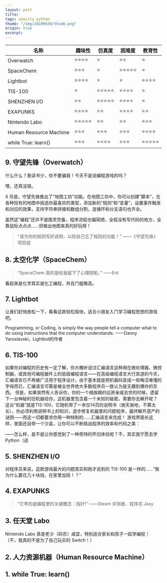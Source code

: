 ```yaml
---
layout: post
title:  
tags: udacity python
thumb: "/img/20190630/thumb.png"
origin: true
excerpt:  
---
```



名称                   | 趣味性         | 仿真度        | 困难度          | 教育性
--- | --- | --- | --- | ---
Overwatch              | ⭐⭐⭐⭐    | ⭐            | ⭐⭐          | ⭐ 
SpaceChem              | ⭐⭐⭐       | ⭐            | ⭐⭐⭐⭐⭐  | ⭐
Lightbot               | ⭐⭐⭐⭐    | ⭐            | ⭐             | ⭐⭐⭐⭐   
TIS-100                | ⭐            | ⭐⭐⭐⭐⭐  | ⭐⭐⭐⭐    | ⭐ 
SHENZHEN I/O           | ⭐⭐         | ⭐⭐⭐⭐⭐  | ⭐⭐⭐⭐     | ⭐ 
EXAPUNKS               | ⭐⭐⭐⭐    | ⭐⭐          | ⭐⭐⭐⭐     | ⭐⭐
Nintendo Labo          | ⭐⭐⭐⭐⭐  | ⭐⭐         | ⭐⭐          | ⭐⭐⭐ 
Human Resource Machine | ⭐⭐⭐       | ⭐⭐⭐       | ⭐⭐⭐       | ⭐⭐⭐⭐ 
while True: learn()    | ⭐⭐⭐       | ⭐⭐⭐⭐    | ⭐⭐⭐        | ⭐⭐⭐⭐⭐   




## 9. 守望先锋（Overwatch）



什么什么？我读书少，你不要骗我！今天不是说编程游戏的吗？

嘿，还真没错。

4 月底，守望先锋推出了“地图工坊”功能。在地图工坊中，你可以创建“脚本”，在各种现有的地图中挑选你最喜欢的类型，添加新的“规则”和“变量”，设置事件触发和对应的效果，支持字符串拼接和数组分割，连循环和分支语句也齐全。

虽然这“编程”还并不是图灵完备，程序流程也偏简陋，全程没有写代码的地方，全靠鼠标点点点……但做出地图来真的好玩呀！


> "请为你的规则写好说明，以防自己忘了规则的功能！"
> ——《守望先锋》项目组

## 8. 太空化学（SpaceChem）

> “SpaceChem 真的是给我留下了心理阴影。”
> ——Ent

看起来是化学其实是化工编程，并且门槛略高。


## 7. Lightbot

让我们赶快放松一下，看看这款轻松愉快，适合小朋友入门学习编程思想的游戏吧。


Programming, or Coding, is simply the way people tell a computer what to do using instructions that the computer understands.
——Danny Yaroslavski，Lightbot的作者

## 6. TIS-100

如果你对编程的历史有一定了解，你大概听说过汇编语言这种用在微处理器、微控制器，或其他可编程器件上的低级编程语言——在高级编程语言大行其道的今天，汇编语言已不再被广泛用于程序设计。由于基本就是把机器码变成一些晦涩难懂的字母而已，汇编语言可算是被全世界绝大多数程序员一致认为是无趣到爆炸的东西。
但是，如果突然有人告诉你，你的一个搞挨踢的远房亲戚去世的时候，遗留下一台神秘的旧机器给你，这机器里包含着一个未知的秘密，需要你去解开呢？
这台“机器”就是TIS-100，它随机带了一本仅14页的说明书（谢天谢地，不算太长），你必须利用说明书上的知识，逐步修复机器里的问题程序，最终解开遗产的谜团——而这一切都要求你用一种特制的……汇编语言来完成！
游戏界面长这样，里面还自带一个沙盒，让你可以不断挑战程序的效率和代码之美：

——怎么样，是不是让你感觉到了一种奇特的怀旧体验呢？不，其实我宁愿去学Python（逃

## 5. SHENZHEN I/O


对程序员来说，这款游戏最大的问题其实和刚才说到的 TIS-100 是一样的……“我为什么要花几十块钱，在家里加班！？”

## 4. EXAPUNKS

> “它考的是编程里的关键概念：指针!”
> ——Steam 评测者、程序员 Jasy

## 3. 任天堂 Labo

Nintendo Labo 真是老少（码农）咸宜，特别适合家长和孩子一起学编程！（不，我真的不是为了自己玩买的 Switch！）


## 2. 人力资源机器（Human Resource Machine）

## 1. while True: learn()


